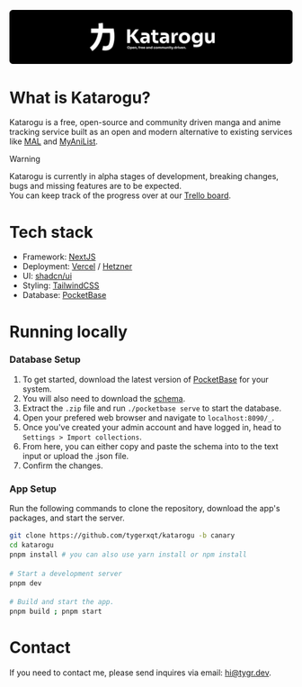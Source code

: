 ![banner](/public/banner.png)

# What is Katarogu?

Katarogu is a free, open-source and community driven manga and anime tracking service built as an open and modern alternative to existing services like [MAL](https://myanimelist.net/about.php) and [MyAniList](https://anilist.co/).

> [!WARNING]  
> Katarogu is currently in alpha stages of development, breaking changes, bugs and missing features are to be expected.  
> You can keep track of the progress over at our [Trello board](https://trello.com/b/lV6bhodT/katarogu).

# Tech stack

- Framework: [NextJS](https://nextjs.org/)
- Deployment: [Vercel](https://vercel.com/home) / [Hetzner](https://www.hetzner.com/cloud/)
- UI: [shadcn/ui](https://ui.shadcn.com/)
- Styling: [TailwindCSS](https://tailwindcss.com/)
- Database: [PocketBase](https://pocketbase.io/)

# Running locally

### Database Setup

1. To get started, download the latest version of [PocketBase](https://pocketbase.io/docs/) for your system.
2. You will also need to download the [schema](https://raw.githubusercontent.com/tygerxqt/katarogu/canary/public/schema.json).
3. Extract the `.zip` file and run `./pocketbase serve` to start the database.
4. Open your prefered web browser and navigate to `localhost:8090/_`.
5. Once you've created your admin account and have logged in, head to `Settings > Import collections`.
6. From here, you can either copy and paste the schema into to the text input or upload the .json file.
7. Confirm the changes.

### App Setup

Run the following commands to clone the repository, download the app's packages, and start the server.

```bash
git clone https://github.com/tygerxqt/katarogu -b canary
cd katarogu
pnpm install # you can also use yarn install or npm install

# Start a development server
pnpm dev

# Build and start the app.
pnpm build ; pnpm start
```

# Contact

If you need to contact me, please send inquires via email: [hi@tygr.dev](mailto:hi@tygr.dev).
